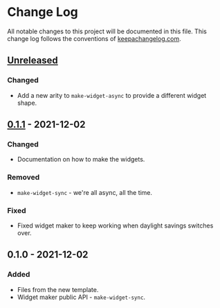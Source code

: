 # Change Log
All notable changes to this project will be documented in this file. This change log follows the conventions of [keepachangelog.com](http://keepachangelog.com/).

## [Unreleased]
### Changed
- Add a new arity to `make-widget-async` to provide a different widget shape.

## [0.1.1] - 2021-12-02
### Changed
- Documentation on how to make the widgets.

### Removed
- `make-widget-sync` - we're all async, all the time.

### Fixed
- Fixed widget maker to keep working when daylight savings switches over.

## 0.1.0 - 2021-12-02
### Added
- Files from the new template.
- Widget maker public API - `make-widget-sync`.

[Unreleased]: https://sourcehost.site/your-name/cgen/compare/0.1.1...HEAD
[0.1.1]: https://sourcehost.site/your-name/cgen/compare/0.1.0...0.1.1
